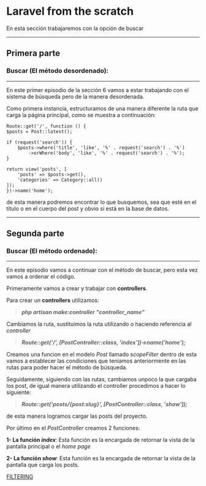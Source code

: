 # Laravel from the scratch

En esta sección trabajaremos con la opción de buscar

--------------------------------------------------------

## **Primera parte**
### Buscar (El método desordenado):
--------------------------------------------------------

En este primer episodio de la sección 6 vamos a estar trabajando con el sistema de búsqueda pero de la manera desordenada.

Como primera instancia, estructuramos de una manera diferente la ruta que carga la página principal, como se muestra a continuación:

    Route::get('/', function () {
    $posts = Post::latest();

    if (request('search')) {
        $posts->where('title', 'like', '%' . request('search') . '%')
            ->orWhere('body', 'like', '%' . request('search') . '%');
    }

    return view('posts', [
        'posts' => $posts->get(),
        'categories' => Category::all()
    ]);
    })->name('home');

de esta manera podremos encontrar lo que busquemos, sea que esté en el título o en el cuerpo del post y obvio si está en la base de datos.

--------------------------------------------------------

## **Segunda parte**
### Buscar (El método ordenado):
--------------------------------------------------------

En este episodio vamos a continuar con el método de buscar, pero esta vez vamos a ordenar el código.

Primeramente vamos a crear y trabajar con **controllers**.

Para crear un **controllers** utilizamos:

> ***php artisan make:controller "controller_name"***

Cambiamos la ruta, sustituimos la ruta utilizando o haciendo referencia al *controller*

> ***Route::get('/', [PostController::class, 'index'])->name('home');***

Creamos una funcion en el modelo *Post* llamado *scopeFilter* dentro de esta vamos a establecer las condiciones que teniamos anteriormente en las rutas para poder hacer el método de búsqueda.

Seguidamente, siguiendo con las rutas, cambiamos unpoco la que cargaba los post, de igual manera utilizando el controller procedimos a hacer lo siguiente:

> ***Route::get('posts/{post:slug}', [PostController::class, 'show']);***

de esta manera logramos cargar las posts del proyecto.

Por último en el *PostController* creamos 2 funciones:

**1- La función *index***: Esta función es la encargada de retornar la vista de la pantalla principal o el *home page*

**2- La función *show***: Esta función es la encargada de retornar la vista de la pantalla que carga los posts.

[FILTERING](../entregables/filtering.md)